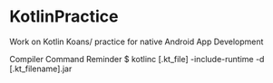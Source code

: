 # KotlinPractice
Work on Kotlin Koans/ practice for native Android App Development

Compiler Command Reminder
$ kotlinc [.kt_file] -include-runtime -d [.kt_filename].jar
